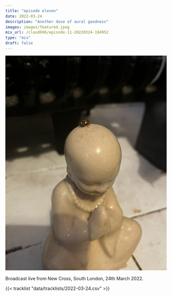```yaml
---
title: "episode eleven"
date: 2022-03-24
description: "Another dose of aural goodness"
images: images/featured.jpeg
mix_url: /cloud696/episode-11-20220324-184952
type: "mix"
draft: false
---
```


![artwork](images/featured.jpeg)

Broadcast live from New Cross, South London, 24th March 2022.

{{< tracklist "data/tracklists/2022-03-24.csv" >}}
